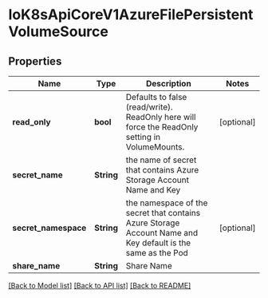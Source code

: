 # IoK8sApiCoreV1AzureFilePersistentVolumeSource

## Properties
Name | Type | Description | Notes
------------ | ------------- | ------------- | -------------
**read_only** | **bool** | Defaults to false (read/write). ReadOnly here will force the ReadOnly setting in VolumeMounts. | [optional] 
**secret_name** | **String** | the name of secret that contains Azure Storage Account Name and Key | 
**secret_namespace** | **String** | the namespace of the secret that contains Azure Storage Account Name and Key default is the same as the Pod | [optional] 
**share_name** | **String** | Share Name | 

[[Back to Model list]](../README.md#documentation-for-models) [[Back to API list]](../README.md#documentation-for-api-endpoints) [[Back to README]](../README.md)


